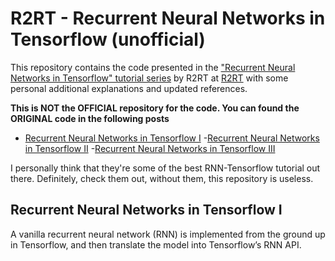 # R2RT - Recurrent Neural Networks in Tensorflow (unofficial)

This repository contains the code presented in the <a href="https://r2rt.com/recurrent-neural-networks-in-tensorflow-i.html">"Recurrent Neural Networks in Tensorflow" tutorial series</a> by R2RT at <a href="https://r2rt.com">R2RT</a> with some personal additional explanations and updated references.

**This is NOT the OFFICIAL repository for the code. You can found the ORIGINAL code in the following posts**
 - <a href="https://r2rt.com/recurrent-neural-networks-in-tensorflow-i.html">Recurrent Neural Networks in Tensorflow I</a>
 -<a href="https://r2rt.com/recurrent-neural-networks-in-tensorflow-ii.html">Recurrent Neural Networks in Tensorflow II</a>
 -<a href="https://r2rt.com/recurrent-neural-networks-in-tensorflow-iii-variable-length-sequences.html">Recurrent Neural Networks in Tensorflow III</a>

I personally think that they're some of the best RNN-Tensorflow tutorial out there. Definitely, check them out, without them, this repository is useless.

## Recurrent Neural Networks in Tensorflow I

A vanilla recurrent neural network (RNN) is implemented from the ground up in Tensorflow, and then translate the model into Tensorflow’s RNN API.
